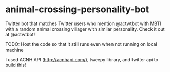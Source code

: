 # animal-crossing-personality-bot
Twitter bot that matches Twitter users who mention @actwtbot with MBTI with a random animal crossing villager with similar personality. Check it out at @actwtbot!




TODO: Host the code so that it still runs even when not running on local machine


I used ACNH API (http://acnhapi.com/), tweepy library, and twitter api to build this!
